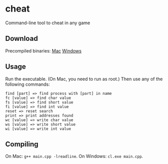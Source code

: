 # cheat
Command-line tool to cheat in any game

## Download

Precompiled binaries: [Mac](./raw/master/cheat) [Windows](./raw/master/cheat.exe)

## Usage

Run the executable. (On Mac, you need to run as root.)
Then use any of the following commands:

```
find [part] => find process with [part] in name
fc [value] => find char value
fs [value] => find short value
fi [value] => find int value
reset => reset search
print => print addresses found
wc [value] => write char value
ws [value] => write short value
wi [value] => write int value
```

## Compiling

On Mac: ```g++ main.cpp -lreadline```.
On Windows: ```cl.exe main.cpp```.


